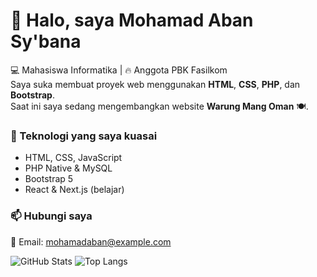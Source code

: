 # 👋 Halo, saya Mohamad Aban Sy'bana

💻 Mahasiswa Informatika | 🔥 Anggota PBK Fasilkom  
Saya suka membuat proyek web menggunakan **HTML**, **CSS**, **PHP**, dan **Bootstrap**.  
Saat ini saya sedang mengembangkan website **Warung Mang Oman** 🍽️.

### 🚀 Teknologi yang saya kuasai
- HTML, CSS, JavaScript
- PHP Native & MySQL
- Bootstrap 5
- React & Next.js (belajar)

### 📫 Hubungi saya
📧 Email: mohamadaban@example.com  


![GitHub Stats](https://github-readme-stats.vercel.app/api?username=abansybana09&show_icons=true&theme=tokyonight)
![Top Langs](https://github-readme-stats.vercel.app/api/top-langs/?username=abansybana09&layout=compact&theme=tokyonight)

